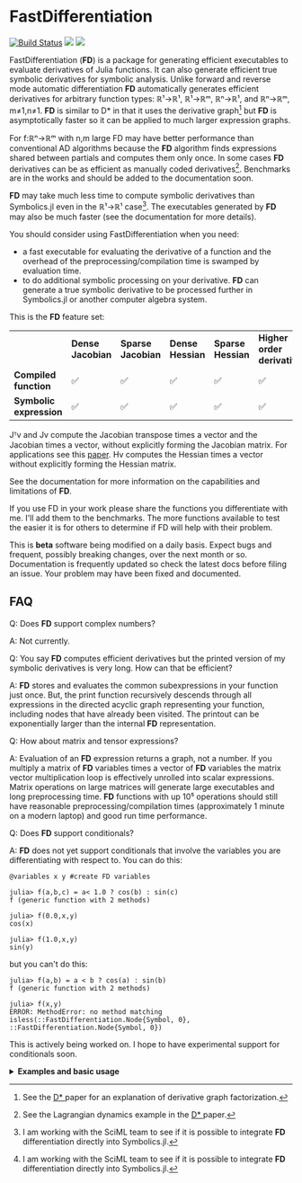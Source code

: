 # FastDifferentiation

[![Build Status](https://github.com/brianguenter/FastDifferentiation.jl/actions/workflows/CI.yml/badge.svg?branch=main)](https://github.com/brianguenter/FastDifferentiation.jl/actions/workflows/CI.yml?query=branch%3Amain) [![](https://img.shields.io/badge/docs-stable-blue.svg)](https://brianguenter.github.io/FastDifferentiation.jl/stable) [![](https://img.shields.io/badge/docs-dev-blue.svg)](https://brianguenter.github.io/FastDifferentiation.jl/dev)

FastDifferentiation (**FD**) is a package for generating efficient executables to evaluate derivatives of Julia functions. It can also generate efficient true symbolic derivatives for symbolic analysis. Unlike forward and reverse mode automatic differentiation **FD** automatically generates efficient derivatives for arbitrary function types: ℝ¹->ℝ¹, ℝ¹->ℝᵐ, ℝⁿ->ℝ¹, and ℝⁿ->ℝᵐ, m≠1,n≠1. **FD** is similar to D* in that it uses the derivative graph[^a] but **FD** is asymptotically faster so it can be applied to much larger expression graphs.

For f:ℝⁿ->ℝᵐ with n,m large FD may have better performance than conventional AD algorithms because the **FD** algorithm finds expressions shared between partials and computes them only once. In some cases **FD** derivatives can be as efficient as manually coded derivatives[^d]. Benchmarks are in the works and should be added to the documentation soon.

 **FD** may take much less time to compute symbolic derivatives than Symbolics.jl even in the ℝ¹->ℝ¹ case[^b]. The executables generated by **FD** may also be much faster (see the documentation for more details). 

You should consider using FastDifferentiation when you need: 
* a fast executable for evaluating the derivative of a function and the overhead of the preprocessing/compilation time is swamped by evaluation time.
* to do additional symbolic processing on your derivative. **FD** can generate a true symbolic derivative to be processed further in Symbolics.jl or another computer algebra system.

This is the **FD** feature set:

<table>
<tr>
<td> <b></b>
<td> <b>Dense Jacobian</b> <td>  <b>Sparse Jacobian</b> </td> 
<td>  <b>Dense Hessian</b> </td><td>  <b> Sparse Hessian</b> </td> 
<td>  <b>Higher order derivatives</b> </td> 
<td>  <b>Jᵀv</b> </td> 
<td>  <b>Jv</b> </td> 
<td> <b> Hv </b> </td>
</tr>
<tr>
<td> <b> Compiled function </b> </td> 
<td> ✅ </td>
<td> ✅ </td>
<td> ✅ </td>
<td> ✅  </td>
<td> ✅ </td>
<td> ✅ </td>
<td> ✅ </td>
<td> ✅ </td>
</tr>
<tr>
<td> <b> Symbolic expression </b> </td> 
<td> ✅ </td>
<td> ✅ </td>
<td> ✅ </td>
<td> ✅  </td>
<td> ✅ </td>
<td> ✅ </td>
<td> ✅ </td>
<td> ✅ </td>
</tr>

</table>

Jᵀv and Jv compute the Jacobian transpose times a vector and the Jacobian times a vector, without explicitly forming the Jacobian matrix. For applications see this [paper](https://arxiv.org/abs/1812.01892). Hv computes the Hessian times a vector without explicitly forming the Hessian matrix.

See the documentation for more information on the capabilities and limitations of **FD**.

If you use FD in your work please share the functions you differentiate with me. I'll add them to the benchmarks. The more functions available to test the easier it is for others to determine if FD will help with their problem.

This is **beta** software being modified on a daily basis. Expect bugs and frequent, possibly breaking changes, over the next month or so. Documentation is frequently updated so check the latest docs before filing an issue. Your problem may have been fixed and documented.

## FAQ

Q: Does **FD** support complex numbers? 

A: Not currently.

Q: You say **FD** computes efficient derivatives but the printed version of my symbolic derivatives is very long. How can that be efficient?

A: **FD** stores and evaluates the common subexpressions in your function just once. But, the print function recursively descends through all expressions in the directed acyclic graph representing your function, including nodes that have already been visited. The printout can be exponentially larger than the internal **FD** representation.

Q: How about matrix and tensor expressions?

A: Evaluation of an **FD** expression returns a graph, not a number. If you multiply a matrix of **FD** variables times a vector of **FD** variables the matrix vector multiplication loop is effectively unrolled into scalar expressions. Matrix operations on large matrices will generate large executables and long preprocessing time. **FD** functions with up 10⁵ operations should still have reasonable preprocessing/compilation times (approximately 1 minute on a modern laptop) and good run time performance.

Q: Does **FD** support conditionals?

A: **FD** does not yet support conditionals that involve the variables you are differentiating with respect to. You can do this:
```
@variables x y #create FD variables

julia> f(a,b,c) = a< 1.0 ? cos(b) : sin(c)
f (generic function with 2 methods)

julia> f(0.0,x,y)
cos(x)

julia> f(1.0,x,y)
sin(y)
```
but you can't do this:
```
julia> f(a,b) = a < b ? cos(a) : sin(b)
f (generic function with 2 methods)

julia> f(x,y)
ERROR: MethodError: no method matching isless(::FastDifferentiation.Node{Symbol, 0}, ::FastDifferentiation.Node{Symbol, 0})
```
This is actively being worked on. I hope to have experimental support for conditionals soon.


<details> 
 <summary> <b> Examples and basic usage </b> </summary>
 
The first step is to create **FD** variables which are then passed to the function you want to differentiate. The return value is a graph structure which **FD** will analyze to generate efficient executables or symbolic expressions.
 
**FD** uses a global cache for common subexpression elimination so the **FD** expression preprocessing step is not thread safe. 

Under ordinary conditions the memory used by the cache won't be an issue. But, if you have a long session where you are creating many complex functions it is possible the cache will use too much memory. If this happens call the function `clear_cache` after you have completely processed your expression.

Set up variables:
```
using FastDifferentiation

@variables x y z

```
 Make a vector of variables
 ```
julia> X = make_variables(:x,3)
3-element Vector{Node}:
 x1
 x2
 x3
```
Make an executable function
```
julia> xy_exe = make_function([x^2*y^2,sqrt(x*y)],[x,y]) #[x,y] vector specifies the order of the arguments to the exe
...

julia> xy_exe([1.0,2.0])
2-element Vector{Float64}:
 4.0
 1.4142135623730951
 ```
Compute Hessian:
```
@variables x y z

julia> h_symb = hessian(x^2+y^2+z^2,[x,y,z])
3×3 Matrix{Node}:
 2    0.0  0.0
 0.0  2    0.0
 0.0  0.0  2

julia> h_symb1 = hessian(x^2*y^2*z^2,[x,y,z])
3×3 Matrix{FastDifferentiation.Node}:
 (2 * ((z ^ 2) * (y ^ 2)))        (((2 * x) * (2 * y)) * (z ^ 2))  (((2 * x) * (2 * z)) * (y ^ 2))
 (((2 * y) * (2 * x)) * (z ^ 2))  (2 * ((z ^ 2) * (x ^ 2)))        (((2 * y) * (2 * z)) * (x ^ 2))
 (((2 * z) * (2 * x)) * (y ^ 2))  (((2 * z) * (2 * y)) * (x ^ 2))  (2 * ((x ^ 2) * (y ^ 2)))

julia> hexe_1 = make_function(h_symb1,[x,y,z])
...
julia> hexe_1([1.0,2.0,3.0])
3×3 Matrix{Float64}:
 72.0  72.0  48.0
 72.0  18.0  24.0
 48.0  24.0   8.0
```
Compute `Hv` without forming the full Hessian matrix. This is useful if the Hessian is very large
```
julia> @variables x y
y

julia> f = x^2 * y^2
((x ^ 2) * (y ^ 2))

julia> hv_fast, v_vec2 = hessian_times_v(f, [x, y])
...

julia> hv_fast_exe = make_function(hv_fast, [[x, y]; v_vec2]) #need v_vec2 because hv_fast is a function of x,y,v1,v2 and have to specify the order of all inputs to the executable
...
julia> hv_fast_exe([1.0,2.0,3.0,4.0]) #first two vector elements are x,y last two are v1,v2
2-element Vector{Float64}:
 56.0
 32.0
```
Compute Jacobian:
```
julia> f1 = cos(x) * y
(cos(x) * y)

julia> f2 = sin(y) * x
(sin(y) * x)

julia> symb = jacobian([f1, f2], [x, y]) #non-destructive
2×2 Matrix{Node}:
 (y * -(sin(x)))  cos(x)
 sin(y)           (x * cos(y))
```
Create executable to evaluate Jacobian:
```
julia> jac_exe = make_function(symb,[x,y])
...
julia> jac_exe([1.0,2.0])
2×2 Matrix{Float64}:
 -1.68294    0.540302
  0.909297  -0.416147
```
Executable with in_place matrix evaluation to avoid allocation of a matrix for the Jacobian (in_place option available on all executables including Jᵀv,Jv,Hv):
```
julia> jac_exe = make_function(symb,[x,y], in_place=true)
...
julia> a = Matrix{Float64}(undef,2,2)
2×2 Matrix{Float64}:
 0.0  0.0
 0.0  6.93532e-310

julia> jac_exe([1.0,2.0],a)
2×2 Matrix{Float64}:
 -1.68294    0.540302
  0.909297  -0.416147

julia> a
2×2 Matrix{Float64}:
 -1.68294    0.540302
  0.909297  -0.416147
```

For out of place evaluation (matrix created and returned by executable function) input vector and return matrix of executable can be any mix of StaticArray and Vector. If the first argument to `make_function` is a subtype of StaticArray then the compiled executable will return a StaticArray value. The compiled executable can be called with either an `SVector` or `Vector` argument. For small input sizes the `SVector` should be faster, essentially the same as passing the input as scalar values.

For functions with low input and output dimensions the fastest executable will be generated by calling `make_function` with first argument a subtype of StaticArray and calling the executable with an SVector argument. The usual cautions of StaticArrays apply, that total length of the return value < 100 or so and total length of the input < 100 or so.

```
julia> @variables x y
y

julia> j = jacobian([x^2 * y^2, cos(x + y), log(x / y)], [x, y]);

julia> j_exe = make_function(j, [x, y]);

julia> @assert typeof(j_exe([1.0, 2.0])) <: Array #return type is Array and input type is Vector

julia> j_exe2 = make_function(SArray{Tuple{3,2}}(j), [x, y]);

julia> @assert typeof(j_exe2(SVector{2}([1.0, 2.0]))) <: StaticArray #return type is StaticArray and input type is SVector. This should be the fastest.
```


Compute any subset of the columns of the Jacobian:
```
julia> symb = jacobian([x*y,y*z,x*z],[x,y,z]) #all columns
3×3 Matrix{Node}:
 y    x    0.0
 0.0  z    y
 z    0.0  x

julia> symb = jacobian([x*y,y*z,x*z],[x,y]) #first two columns
3×2 Matrix{Node}:
 y    x
 0.0  z
 z    0.0

julia> symb = jacobian([x*y,y*z,x*z],[z,y]) #second and third columns, reversed so ∂f/∂z is 1st column of the output, ∂f/∂y the 2nd
3×2 Matrix{Node}:
 0.0  x
 y    z
 x    0.0
 ```

Symbolic and executable Jᵀv and Jv (see this [paper](https://arxiv.org/abs/1812.01892) for applications of this operation).
```
julia> (f1,f2) = cos(x)*y,sin(y)*x
((cos(x) * y), (sin(y) * x))

julia> jv,vvec = jacobian_times_v([f1,f2],[x,y])
...

julia> jv_exe = make_function(jv,[[x,y];vvec])
...

julia> jv_exe([1.0,2.0,3.0,4.0]) #first 2 arguments are x,y values and last two are v vector values

2×1 Matrix{Float64}:
 -2.8876166853748195
  1.0633049342884753

julia> jTv,rvec = jacobian_transpose_v([f1,f2],[x,y])
...

julia> jtv_exe = make_function(jTv,[[x,y];rvec])
...
julia> jtv_exe([1.0,2.0,3.0,4.0])
2-element Vector{Float64}:
 -1.4116362015446517
 -0.04368042858415033
```

Convert between FastDifferentiation and Symbolics representations (requires [FDConversion](https://github.com/brianguenter/FDConversion/tree/main) package, not released yet[^b]):
```
julia> f = x^2+y^2 #Symbolics expression
x^2 + y^2

julia> Node(f) #convert to FastDifferentiation form
x^2 + y^2

julia> typeof(ans)
Node{SymbolicUtils.BasicSymbolic{Real}, 0}

julia> node_exp = x^3/y^4 #FastDifferentiation expression
((x ^ 3) / (y ^ 4))

julia> to_symbolics(node_exp)
(x^3) / (y^4)

julia> typeof(ans)
Symbolics.Num
```
</details>


[^b]: I am working with the SciML team to see if it is possible to integrate **FD** differentiation directly into Symbolics.jl.

[^a]: See the [D* ](https://www.microsoft.com/en-us/research/publication/the-d-symbolic-differentiation-algorithm/) paper for an explanation of derivative graph factorization. 

[^d]: See the Lagrangian dynamics example in the [D* ](https://www.microsoft.com/en-us/research/publication/the-d-symbolic-differentiation-algorithm/) paper.

